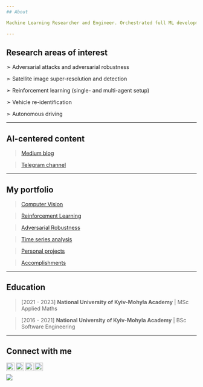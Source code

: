 ```yaml
---
## About

Machine Learning Researcher and Engineer. Orchestrated full ML development pipelines and designed a couple of end-to-end ML solutions which are still being used in production. Keen on mentoring everyone interested in Machine Learning. Striving to move AI in Ukraine. Teaching three mentees Data Science from scratch.

---
```

## Research areas of interest

➣ Adversarial attacks and adversarial robustness

➣ Satellite image super-resolution and detection

➣ Reinforcement learning (single- and multi-agent setup)

➣ Vehicle re-identification

➣ Autonomous driving

---
## AI-centered content
> [Medium blog](https://righteous-ronin.medium.com)

> [Telegram channel](https://t.me/aicoven)
---
## My portfolio
> [Computer Vision](https://github.com/righteousronin/Portfolio#computer-vision)

> [Reinforcement Learning](https://github.com/righteousronin/Portfolio#reinforcement-learning)

> [Adversarial Robustness](https://github.com/righteousronin/Portfolio#adversarial-robustness-in-deep-learning)

> [Time series analysis](https://github.com/righteousronin/Portfolio#time-series-analysis)

> [Personal projects](https://github.com/righteousronin/Portfolio#personal-projects)

> [Accomplishments](https://github.com/righteousronin/Portfolio#accomplishments)
---
## Education
> [2021 - 2023] **National University of Kyiv-Mohyla Academy** | MSc Applied Maths

> [2016 - 2021] **National University of Kyiv-Mohyla Academy** | BSc Software Engineering
---
## Connect with me
[<img align="left" alt="dimitriy_kuzmenko | Facebook" width="22px" src="https://cdn.jsdelivr.net/npm/simple-icons@v3/icons/facebook.svg" />][facebook]
[<img align="left" alt="righteousronin | LinkedIn" width="22px" src="https://cdn.jsdelivr.net/npm/simple-icons@v3/icons/linkedin.svg" />][linkedin]
[<img align="left" alt="righteous_ronin | Telegram" width="22px" src="https://cdn.jsdelivr.net/npm/simple-icons@v3/icons/telegram.svg" />][telegram]
[<img align="left" alt="righteous-ronin | Medium" width="22px" src="https://cdn.jsdelivr.net/npm/simple-icons@v3/icons/medium.svg" />][medium]
<br />


[facebook]: https://www.facebook.com/dimitriykuzmenko
[linkedin]: https://linkedin.com/in/righteousronin
[telegram]: https://t.me/righteous_ronin
[medium]: https://righteous-ronin.medium.com

![](https://komarev.com/ghpvc/?username=righteousronin)
